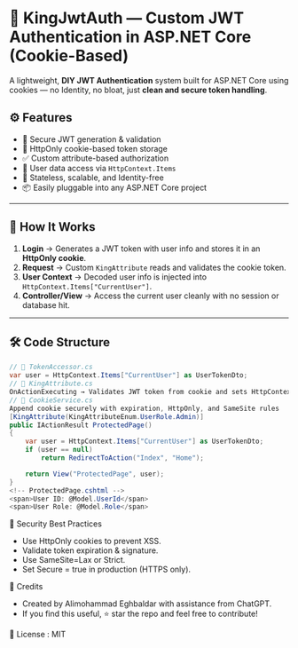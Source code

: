 # 🔐 KingJwtAuth — Custom JWT Authentication in ASP.NET Core (Cookie-Based)

A lightweight, **DIY JWT Authentication** system built for ASP.NET Core using cookies — no Identity, no bloat, just **clean and secure token handling**.

## ⚙️ Features

- 🔑 Secure JWT generation & validation
- 🍪 HttpOnly cookie-based token storage
- ✅ Custom attribute-based authorization
- 🧠 User data access via `HttpContext.Items`
- 🧼 Stateless, scalable, and Identity-free
- 📦 Easily pluggable into any ASP.NET Core project

---

## 🚀 How It Works

1. **Login** → Generates a JWT token with user info and stores it in an **HttpOnly cookie**.
2. **Request** → Custom `KingAttribute` reads and validates the cookie token.
3. **User Context** → Decoded user info is injected into `HttpContext.Items["CurrentUser"]`.
4. **Controller/View** → Access the current user cleanly with no session or database hit.

---

## 🛠️ Code Structure

```csharp
// 🔐 TokenAccessor.cs
var user = HttpContext.Items["CurrentUser"] as UserTokenDto;
// 🧭 KingAttribute.cs
OnActionExecuting → Validates JWT token from cookie and sets HttpContext.Items["CurrentUser"]
// 🍪 CookieService.cs
Append cookie securely with expiration, HttpOnly, and SameSite rules
[KingAttribute(KingAttributeEnum.UserRole.Admin)]
public IActionResult ProtectedPage()
{
    var user = HttpContext.Items["CurrentUser"] as UserTokenDto;
    if (user == null)
        return RedirectToAction("Index", "Home");

    return View("ProtectedPage", user);
}
<!-- ProtectedPage.cshtml -->
<span>User ID: @Model.UserId</span>
<span>User Role: @Model.Role</span>
```
🔐 Security Best Practices
 - Use HttpOnly cookies to prevent XSS.
 - Validate token expiration & signature.
 - Use SameSite=Lax or Strict.
 - Set Secure = true in production (HTTPS only).


 🤝 Credits
- Created by Alimohammad Eghbaldar with assistance from ChatGPT.
- If you find this useful, ⭐ star the repo and feel free to contribute!

📜 License : MIT
